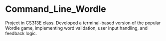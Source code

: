 # Command_Line_Wordle
Project in CS313E class.
Developed a terminal-based version of the popular Wordle game, implementing word validation, user input handling, and feedback logic.
